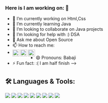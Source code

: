 ### Here is I am working on:  👋
 
 - 🔭 I’m currently working on Html,Css
- 🌱 I’m currently learning Java 
- 👯 I’m looking to collaborate on Java projects
- 🤔 I’m looking for help with :) DSA
- 💬 Ask me about Open Source
- 📫 How to reach me: 
-   <a href="https://twitter.com/Yashvis99284225">
    <img src="https://logodownload.org/wp-content/uploads/2014/09/twitter-logo-1.png" alt="YASH TWITTER Profile" width="22px" align="left"></a>
    <a href="https://www.linkedin.com/in/yash-vishnoi-4a75851a1/">
    <img alt="YASH's LinkedIN" src="https://raw.githubusercontent.com/peterthehan/peterthehan/master/assets/linkedin.svg" style="max-width:100%;" width="22px"     align="left"></a>
    <a href="https://discord.gg/8KaxBUNJ" rel="nofollow">
    <img alt="Yash's Discord" src="https://raw.githubusercontent.com/peterthehan/peterthehan/master/assets/discord.svg" style="max-width:100%;" width="22px" align="left">   </a><br>
- 😄 Pronouns: Babaji
- ⚡ Fun fact: :( I am half finish 
-->
## 🛠️ **Languages & Tools:**

![](https://img.shields.io/badge/OS-Linux-informational?style=flat&logo=linux&logoColor=white&color=2bbc8a)
![](https://img.shields.io/badge/Shell-Bash-informational?style=flat&logo=gnu-bash&logoColor=white&color=2bbc8a)
![](https://img.shields.io/badge/Code-HTML-informational?style=flat&logo=htmlt&logoColor=white&color=2bbc8a)
![](https://img.shields.io/badge/Code-CSS-informational?style=flat&logo=css&logoColor=white&color=2bbc8a)
![](https://img.shields.io/badge/Code-C/C++-informational?style=flat&logo=c++&logoColor=white&color=2bbc8a)
![](https://img.shields.io/badge/Code-Java-informational?style=flat&logo=java&logoColor=white&color=2bbc8a)
![](https://img.shields.io/badge/Tools-GIT-informational?style=flat&logo=git&logoColor=white&color=2bbc8a)
![](https://img.shields.io/badge/Tools-Jenkins-informational?style=flat&logo=jenkins&logoColor=white&color=2bbc8a)
![](https://img.shields.io/badge/Tools-Maven-informational?style=flat&logo=maven&logoColor=white&color=2bbc8a)

